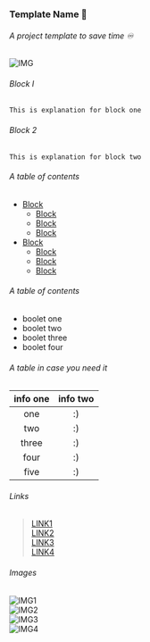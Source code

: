 ### Template Name 💌
###### A project template to save time ♾  

![IMG](https://azuma-hikari.tumblr.com/post/654239549485170688/perseids-from-perseus-where-are-all-these)

###### Block I 

```
This is explanation for block one
```

###### Block 2 

```
This is explanation for block two
```
###### A table of contents

- [Block](#######-Block-I)
    * [Block](#######-Block-2)
    * [Block](#######-Block-2)
    * [Block](#######-Block-2)
- [Block](#######-Block-I)
    * [Block](#######-Block-2)
    * [Block](#######-Block-2)
    * [Block](#######-Block-2)

###### A table of contents

- boolet one
- boolet two
- boolet three
- boolet four

###### A table in case you need it 

| info one | info two |
|:---------:|:-----------------:|
|one | :) |
|two | :) |
|three| :) |
|four| :) |
|five| :) |

###### Links 

>[LINK1](https://)  
>[LINK2](https://)  
>[LINK3](https://)  
>[LINK4](https://)  

###### Images

![IMG1](LINK_TO_IMAGE)  
![IMG2](LINK_TO_IMAGE)  
![IMG3](LINK_TO_IMAGE)  
![IMG4](LINK_TO_IMAGE)  


